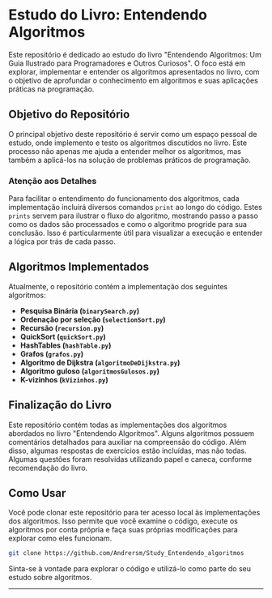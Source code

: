 
# Estudo do Livro: Entendendo Algoritmos

Este repositório é dedicado ao estudo do livro "Entendendo Algoritmos: Um Guia Ilustrado para Programadores e Outros Curiosos". O foco está em explorar, implementar e entender os algoritmos apresentados no livro, com o objetivo de aprofundar o conhecimento em algoritmos e suas aplicações práticas na programação.

## Objetivo do Repositório

O principal objetivo deste repositório é servir como um espaço pessoal de estudo, onde implemento e testo os algoritmos discutidos no livro. Este processo não apenas me ajuda a entender melhor os algoritmos, mas também a aplicá-los na solução de problemas práticos de programação.

### Atenção aos Detalhes

Para facilitar o entendimento do funcionamento dos algoritmos, cada implementação incluirá diversos comandos `print` ao longo do código. Estes `prints` servem para ilustrar o fluxo do algoritmo, mostrando passo a passo como os dados são processados e como o algoritmo progride para sua conclusão. Isso é particularmente útil para visualizar a execução e entender a lógica por trás de cada passo.

## Algoritmos Implementados

Atualmente, o repositório contém a implementação dos seguintes algoritmos:

- **Pesquisa Binária (`binarySearch.py`)**
- **Ordenação por seleção (`selectionSort.py`)**
- **Recursão (`recursion.py`)**
- **QuickSort (`quickSort.py`)**
- **HashTables (`hashTable.py`)**
- **Grafos (`grafos.py`)**
- **Algoritmo de Dijkstra (`algoritmoDeDijkstra.py`)**
- **Algoritmo guloso (`algoritmosGulosos.py`)**
- **K-vizinhos (`kVizinhos.py`)**

## Finalização do Livro

Este repositório contém todas as implementações dos algoritmos abordados no livro "Entendendo Algoritmos". Alguns algoritmos possuem comentários detalhados para auxiliar na compreensão do código. Além disso, algumas respostas de exercícios estão incluídas, mas não todas. Algumas questões foram resolvidas utilizando papel e caneca, conforme recomendação do livro.

## Como Usar

Você pode clonar este repositório para ter acesso local às implementações dos algoritmos. Isso permite que você examine o código, execute os algoritmos por conta própria e faça suas próprias modificações para explorar como eles funcionam.

```bash
git clone https://github.com/Andrersm/Study_Entendendo_algoritmos
```

Sinta-se à vontade para explorar o código e utilizá-lo como parte do seu estudo sobre algoritmos.

---
